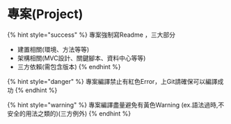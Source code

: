 # 專案\(Project\)

{% hint style="success" %}
專案強制寫Readme ，三大部分

* 建置相關\(環境、方法等等\)
* 架構相關\(MVC設計、關鍵腳本、資料中心等等\)
* 三方依賴\(需包含版本\)
{% endhint %}

{% hint style="danger" %}
專案編譯禁止有紅色Error，上Git請確保可以編譯成功
{% endhint %}

{% hint style="warning" %}
專案編譯盡量避免有黃色Warning \(ex.語法過時,不安全的用法之類的\)\(三方例外\)
{% endhint %}

